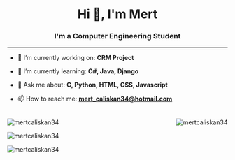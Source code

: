 <h1 align="center">Hi 👋, I'm Mert</h1>
<h3 align="center">I'm a Computer Engineering Student</h3>
<hr>

- 🔭 I’m currently working on: **CRM Project**

- 🌱 I’m currently learning: **C#, Java, Django**

- 💬 Ask me about: **C, Python, HTML, CSS, Javascript**

- 📫 How to reach me: **mert_caliskan34@hotmail.com**

<br>
<div style="display: flex; justify-content: space-between;">
  <img src="https://github-readme-stats.vercel.app/api/top-langs/?username=mertcaliskan34&theme=algolia&hide_border=false&include_all_commits=true&count_private=true&layout=compact" alt="mertcaliskan34" />
  <img src="https://github-readme-stats.vercel.app/api?username=mertcaliskan34&theme=algolia&hide_border=false&include_all_commits=true&count_private=true" alt="mertcaliskan34" />
</div>

<p>
  <img src="https://github-readme-stats.vercel.app/api?username=mertcaliskan34&theme=algolia&hide_border=false&include_all_commits=true&count_private=true" alt="mertcaliskan34" />
</p>

<p>
  <img src="https://github-readme-streak-stats.herokuapp.com/?user=mertcaliskan34&theme=algolia&hide_border=false" alt="mertcaliskan34" />
</p>
